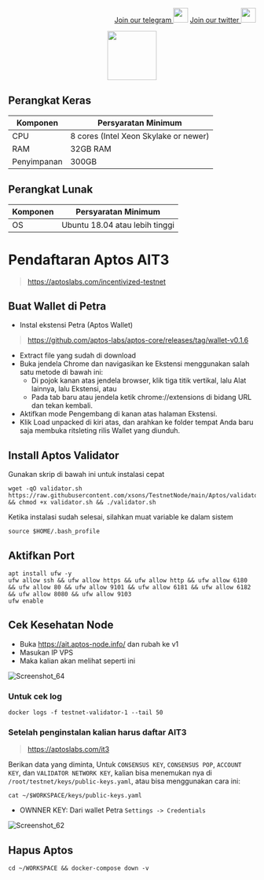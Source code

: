 <p style="font-size:14px" align="right">
<a href="https://t.me/BeritaCryptoo" target="_blank">Join our telegram <img src="https://user-images.githubusercontent.com/50621007/183283867-56b4d69f-bc6e-4939-b00a-72aa019d1aea.png" width="30"/></a>
<a href="https://twitter.com/BeritaCryptoo" target="_blank">Join our twitter <img src="https://user-images.githubusercontent.com/108946833/184274157-08210464-fa03-493d-b01c-2420c67a524f.jpg" width="30"/></a>
</p>

<p align="center">
  <img width="100" height="auto" src="https://user-images.githubusercontent.com/50621007/165930080-4f541b46-1ae3-461c-acc9-de72d7ab93b7.png">
</p>

## Perangkat Keras

|  Komponen |  Persyaratan Minimum |
| ------------ | ------------ |
| CPU  | 8 cores (Intel Xeon Skylake or newer) |
| RAM | 32GB RAM  |
| Penyimpanan  | 300GB |

## Perangkat Lunak

|Komponen | Persyaratan Minimum |
| ------------ | ------------ |
| OS | Ubuntu 18.04 atau lebih tinggi | 

# Pendaftaran Aptos AIT3
> https://aptoslabs.com/incentivized-testnet
## Buat Wallet di Petra
- Instal ekstensi Petra (Aptos Wallet)
> https://github.com/aptos-labs/aptos-core/releases/tag/wallet-v0.1.6
- Extract file yang sudah di download
- Buka jendela Chrome dan navigasikan ke Ekstensi menggunakan salah satu metode di bawah ini:
   - Di pojok kanan atas jendela browser, klik tiga titik vertikal, lalu Alat lainnya, lalu Ekstensi, atau
   - Pada tab baru atau jendela ketik chrome://extensions di bidang URL dan tekan kembali.
- Aktifkan mode Pengembang di kanan atas halaman Ekstensi.
- Klik Load unpacked di kiri atas, dan arahkan ke folder tempat Anda baru saja membuka ritsleting rilis Wallet yang diunduh.

## Install Aptos Validator 
Gunakan skrip di bawah ini untuk instalasi cepat
```console
wget -qO validator.sh https://raw.githubusercontent.com/xsons/TestnetNode/main/Aptos/validator.sh && chmod +x validator.sh && ./validator.sh
```
Ketika instalasi sudah selesai, silahkan muat variable ke dalam sistem 
```console
source $HOME/.bash_profile
```
## Aktifkan Port
```console
apt install ufw -y
ufw allow ssh && ufw allow https && ufw allow http && ufw allow 6180 && ufw allow 80 && ufw allow 9101 && ufw allow 6181 && ufw allow 6182 && ufw allow 8080 && ufw allow 9103
ufw enable
```
## Cek Kesehatan Node
- Buka https://ait.aptos-node.info/ dan rubah ke v1 
- Masukan IP VPS
- Maka kalian akan melihat seperti ini

![Screenshot_64](https://user-images.githubusercontent.com/108946833/185759982-7dc47140-603f-4258-aa43-b5c77f4148be.png)

### Untuk cek log
```console
docker logs -f testnet-validator-1 --tail 50
```
### Setelah penginstalan kalian harus daftar AIT3
> https://aptoslabs.com/it3

Berikan data yang diminta, Untuk `CONSENSUS KEY`, `CONSENSUS POP`, `ACCOUNT KEY`, dan `VALIDATOR NETWORK KEY`, kalian bisa menemukan nya di `/root/testnet/keys/public-keys.yaml`, atau bisa menggunakan cara ini:

```console
cat ~/$WORKSPACE/keys/public-keys.yaml
```
- OWNNER KEY: Dari wallet Petra `Settings -> Credentials` 

![Screenshot_62](https://user-images.githubusercontent.com/108946833/185756834-8613b9da-a7ec-408a-9c0c-184e82e0f337.png)

## Hapus Aptos
```console
cd ~/WORKSPACE && docker-compose down -v
```
